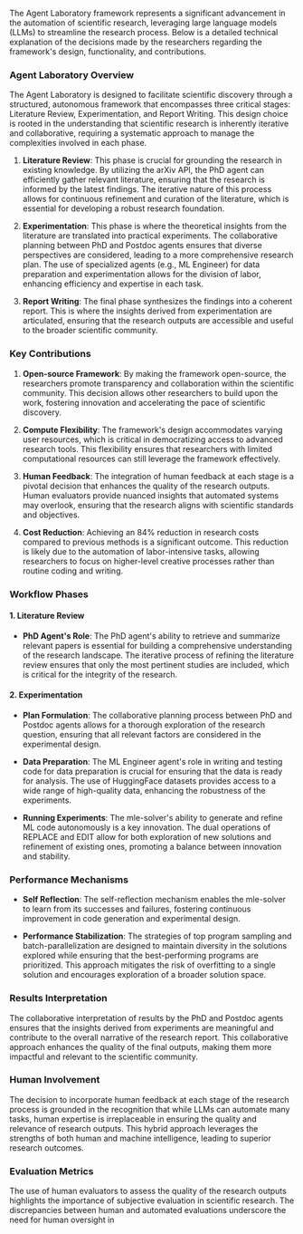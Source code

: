 The Agent Laboratory framework represents a significant advancement in the automation of scientific research, leveraging large language models (LLMs) to streamline the research process. Below is a detailed technical explanation of the decisions made by the researchers regarding the framework's design, functionality, and contributions.

### Agent Laboratory Overview

The Agent Laboratory is designed to facilitate scientific discovery through a structured, autonomous framework that encompasses three critical stages: Literature Review, Experimentation, and Report Writing. This design choice is rooted in the understanding that scientific research is inherently iterative and collaborative, requiring a systematic approach to manage the complexities involved in each phase.

1. **Literature Review**: This phase is crucial for grounding the research in existing knowledge. By utilizing the arXiv API, the PhD agent can efficiently gather relevant literature, ensuring that the research is informed by the latest findings. The iterative nature of this process allows for continuous refinement and curation of the literature, which is essential for developing a robust research foundation.

2. **Experimentation**: This phase is where the theoretical insights from the literature are translated into practical experiments. The collaborative planning between PhD and Postdoc agents ensures that diverse perspectives are considered, leading to a more comprehensive research plan. The use of specialized agents (e.g., ML Engineer) for data preparation and experimentation allows for the division of labor, enhancing efficiency and expertise in each task.

3. **Report Writing**: The final phase synthesizes the findings into a coherent report. This is where the insights derived from experimentation are articulated, ensuring that the research outputs are accessible and useful to the broader scientific community.

### Key Contributions

1. **Open-source Framework**: By making the framework open-source, the researchers promote transparency and collaboration within the scientific community. This decision allows other researchers to build upon the work, fostering innovation and accelerating the pace of scientific discovery.

2. **Compute Flexibility**: The framework's design accommodates varying user resources, which is critical in democratizing access to advanced research tools. This flexibility ensures that researchers with limited computational resources can still leverage the framework effectively.

3. **Human Feedback**: The integration of human feedback at each stage is a pivotal decision that enhances the quality of the research outputs. Human evaluators provide nuanced insights that automated systems may overlook, ensuring that the research aligns with scientific standards and objectives.

4. **Cost Reduction**: Achieving an 84% reduction in research costs compared to previous methods is a significant outcome. This reduction is likely due to the automation of labor-intensive tasks, allowing researchers to focus on higher-level creative processes rather than routine coding and writing.

### Workflow Phases

#### 1. Literature Review

- **PhD Agent's Role**: The PhD agent's ability to retrieve and summarize relevant papers is essential for building a comprehensive understanding of the research landscape. The iterative process of refining the literature review ensures that only the most pertinent studies are included, which is critical for the integrity of the research.

#### 2. Experimentation

- **Plan Formulation**: The collaborative planning process between PhD and Postdoc agents allows for a thorough exploration of the research question, ensuring that all relevant factors are considered in the experimental design.

- **Data Preparation**: The ML Engineer agent's role in writing and testing code for data preparation is crucial for ensuring that the data is ready for analysis. The use of HuggingFace datasets provides access to a wide range of high-quality data, enhancing the robustness of the experiments.

- **Running Experiments**: The mle-solver's ability to generate and refine ML code autonomously is a key innovation. The dual operations of REPLACE and EDIT allow for both exploration of new solutions and refinement of existing ones, promoting a balance between innovation and stability.

### Performance Mechanisms

- **Self Reflection**: The self-reflection mechanism enables the mle-solver to learn from its successes and failures, fostering continuous improvement in code generation and experimental design.

- **Performance Stabilization**: The strategies of top program sampling and batch-parallelization are designed to maintain diversity in the solutions explored while ensuring that the best-performing programs are prioritized. This approach mitigates the risk of overfitting to a single solution and encourages exploration of a broader solution space.

### Results Interpretation

The collaborative interpretation of results by the PhD and Postdoc agents ensures that the insights derived from experiments are meaningful and contribute to the overall narrative of the research report. This collaborative approach enhances the quality of the final outputs, making them more impactful and relevant to the scientific community.

### Human Involvement

The decision to incorporate human feedback at each stage of the research process is grounded in the recognition that while LLMs can automate many tasks, human expertise is irreplaceable in ensuring the quality and relevance of research outputs. This hybrid approach leverages the strengths of both human and machine intelligence, leading to superior research outcomes.

### Evaluation Metrics

The use of human evaluators to assess the quality of the research outputs highlights the importance of subjective evaluation in scientific research. The discrepancies between human and automated evaluations underscore the need for human oversight in